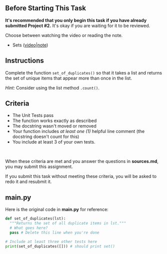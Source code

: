 ## Before Starting This Task

**It's recommended that you only begin this task if you have already submitted Project #2.** It's okay if you are waiting for it to be reviewed.

Choose between watching the video or reading the note.

* Sets ([video](https://www.youtube.com/watch?v=TUBEgOklBJU&list=PLVD25niNi0BlwZxjcVF6-vcOdAicWlRjC)|[note]([https://github.com/MissStrong/ICS3U/blob/main/Unit%203/1.1%20Sets.md](https://github.com/Kitchener-Waterloo-Collegiate-and-VS/ICS3U/blob/main/Unit%203/3.01%20Sets.md)))

## Instructions

Complete the function `set_of_duplicates()` so that it takes a list and returns the set of unique items that appear more than once in the list.

*Hint:* Consider using the list method `.count()`.

## Criteria
* The Unit Tests pass
* The function works exactly as described
* The docstring wasn't moved or removed
* Your function includes *at least one (1)* helpful line comment (the docstring doesn't count for this)
* You include at least 3 of your own tests.

&nbsp;&nbsp;

When these criteria are met and you answer the questions in **sources.md**, you may submit this assignment.

If you submit this task without meeting these criteria, you will be asked to redo it and resubmit it.

## main.py

Here is the original code in **main.py** for reference:

```python
def set_of_duplicates(lst):
  """Returns the set of all duplicate items in lst."""
  # What goes here?
  pass # Delete this line when you're done

# Include at least three other tests here
print(set_of_duplicates([])) # should print set()
```
